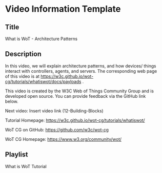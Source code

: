 # Video Information Template

## Title

What is WoT - Architecture Patterns

## Description

In this video, we will explain architecture patterns, and how devices/ things interact with controllers, agents, and servers.
The corresponding web page of this video is at https://w3c.github.io/wot-cg/tutorials/whatiswot/docs/payloads .

This video is created by the W3C Web of Things Community Group and is developed open source. You can provide feedback via the GitHub link below.

Next video: Insert video link (12-Building-Blocks)

Tutorial Homepage: https://w3c.github.io/wot-cg/tutorials/whatiswot/

WoT CG on GitHub: https://github.com/w3c/wot-cg 

WoT CG Homepage: https://www.w3.org/community/wot/

## Playlist

What is WoT Tutorial
